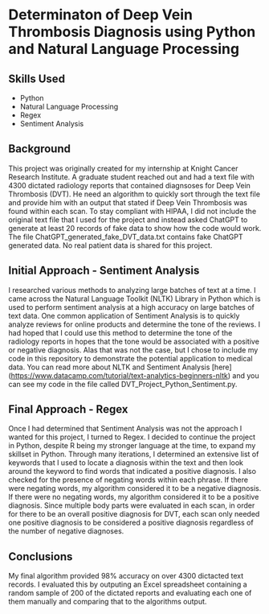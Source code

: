 # Determinaton of Deep Vein Thrombosis Diagnosis using Python and Natural Language Processing

## Skills Used
- Python
- Natural Language Processing
- Regex
- Sentiment Analysis

## Background

This project was originally created for my internship at Knight Cancer Research Institute. A graduate student reached out and had a text file with 4300 dictated radiology reports that contained diagnsoses for Deep Vein Thrombosis (DVT). He need an algorithm to quickly sort through the text file and provide him with an output that stated if Deep Vein Thrombosis was found within each scan. To stay compliant with HIPAA, I did not include the original text file that I used for the project and instead asked ChatGPT to generate at least 20 records of fake data to show how the code would work. The file ChatGPT_generated_fake_DVT_data.txt contains fake ChatGPT generated data. No real patient data is shared for this project.

## Initial Approach - Sentiment Analysis 

I researched various methods to analyzing large batches of text at a time. I came across the Natural Language Toolkit (NLTK) Library in Python which is used to perform sentiment analysis at a high accuracy on large batches of text data. One common application of Sentiment Analysis is to quickly analyze reviews for online products and determine the tone of the reviews. I had hoped that I could use this method to determine the tone of the radiology reports in hopes that the tone would be associated with a positive or negative diagnosis. Alas that was not the case, but I chose to include my code in this repository to demonstrate the potential application to medical data. You can read more about NLTK and Sentiment Analysis [here] (https://www.datacamp.com/tutorial/text-analytics-beginners-nltk) and you can see my code in the file called DVT_Project_Python_Sentiment.py.

## Final Approach - Regex

Once I had determined that Sentiment Analysis was not the approach I wanted for this project, I turned to Regex. I decided to continue the project in Python, despite R being my stronger language at the time, to expand my skillset in Python. Through many iterations, I determined an extensive list of keywords that I used to locate a diagnosis within the text and then look around the keyword to find words that indicated a positive diagnosis. I also checked for the presence of negating words within each phrase. If there were negating words, my algorithm considered it to be a negative diagnosis. If there were no negating words, my algorithm considered it to be a positive diagnosis. Since multiple body parts were evaluated in each scan, in order for there to be an overall positive diagnosis for DVT, each scan only needed one positive diagnosis to be considered a positive diagnosis regardless of the number of negative diagnoses. 

## Conclusions

My final algorithm provided 98% accuracy on over 4300 dictacted text records. I evaluated this by outputing an Excel spreadsheet containing a random sample of 200 of the dictated reports and evaluating each one of them manually and comparing that to the algorithms output.
